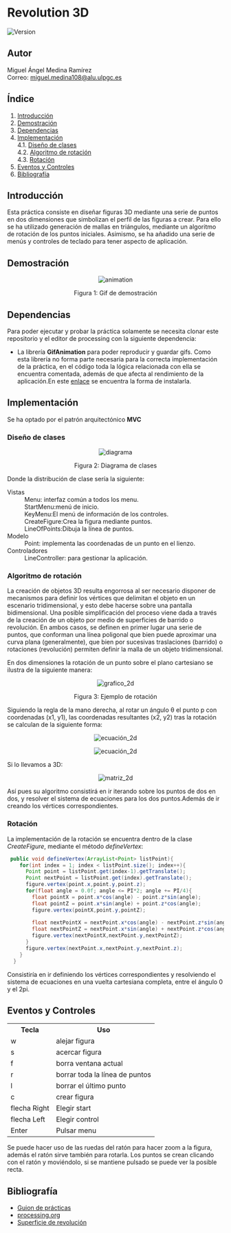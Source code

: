# Revolution 3D
![Version](https://img.shields.io/badge/version-1.0-green)

## Autor
Miguel Ángel Medina Ramírez <br>
Correo: miguel.medina108@alu.ulpgc.es

## Índice
1. [Introducción](#introducción)
2. [Demostración](#demostración)
3. [Dependencias](#dependencias)
4. [Implementación](#implementación)<br>
 4.1. [Diseño de clases](#diseño-de-clases)<br>
 4.2. [Algoritmo de rotación](#algoritmo-de-rotación)<br>
 4.3. [Rotación](#rotación)<br>
5. [Eventos y Controles](#eventos-y-controles)
6. [Bibliografía](#bibliografía)

## Introducción
Esta práctica consiste en diseñar figuras 3D mediante una serie de puntos en dos dimensiones que simbolizan el perfil de las figuras a crear. Para ello se ha utilizado generación de mallas en triángulos, mediante un algoritmo de rotación de los puntos iniciales. Asimismo, se ha añadido una serie de menús y controles de teclado para tener aspecto de aplicación.


## Demostración
<p align="center"> 
   <img src="data/animation.gif" alt="animation"></img>
   <p align="center">Figura 1: Gif de demostración</p>
</p>

## Dependencias
Para poder ejecutar y probar la práctica solamente se necesita clonar este repositorio y el editor de processing con la siguiente dependencia:
- La librería **GifAnimation** para poder reproducir y guardar gifs. Como esta librería no forma parte necesaria para la correcta implementación de la práctica, en el código toda la lógica relacionada con ella se encuentra comentada, además de que afecta al rendimiento de la aplicación.En este [enlace](https://github.com/extrapixel/gif-animation) se encuentra la forma de instalarla.

## Implementación
Se ha optado por el patrón arquitectónico **MVC**

### Diseño de clases
<p align="center"> 
   <img src="data/diagrama.png" alt="diagrama"></img>
   <p align="center">Figura 2: Diagrama de clases</p>
</p>

Donde la distribución de clase sería la siguiente:

<dl>
  <dt>Vistas</dt>
    <dd>Menu: interfaz común a todos los menu.</dd>
    <dd>StartMenu:menú de inicio.</dd>
    <dd>KeyMenu:El menú de información de los controles.</dd>
    <dd>CreateFigure:Crea la figura mediante puntos.</dd>
    <dd>LineOfPoints:Dibuja la línea de puntos.</dd>
  <dt>Modelo</dt>
    <dd>Point: implementa las coordenadas de un punto en el lienzo.</dd>
  <dt>Controladores</dt>
    <dd>LineController: para gestionar la aplicación.</dd>
</dl>


### Algoritmo de rotación
La creación de objetos 3D resulta engorrosa al ser necesario disponer de mecanismos para
definir los vértices que delimitan el objeto en un escenario tridimensional, y esto debe hacerse
sobre una pantalla bidimensional. Una posible simplificación del proceso viene dada a través
de la creación de un objeto por medio de superficies de barrido o revolución. En ambos casos,
se definen en primer lugar una serie de puntos, que conforman una línea poligonal que
bien puede aproximar una curva plana (generalmente), que bien por sucesivas traslaciones
(barrido) o rotaciones (revolución) permiten definir la malla de un objeto tridimensional.

En dos dimensiones la rotación de un punto sobre el plano cartesiano se ilustra de la siguiente manera:

<p align="center"> 
   <img src="data/grafico.jpeg" alt="grafico_2d"></img>
   <p align="center">Figura 3: Ejemplo de rotación</p>
</p>

Siguiendo la regla de la mano derecha, al rotar un ángulo θ el punto p con
coordenadas (x1, y1), las coordenadas resultantes (x2, y2) tras la rotación se calculan de la siguiente forma:

<p align="center"> 
   <img src="data/ec_2d.png" alt="ecuación_2d"></img>
</p>
<p align="center"> 
   <img src="data/ma_2d.png" alt="ecuación_2d"></img>
</p>


Si lo llevamos a 3D:

<p align="center"> 
   <img src="data/ec_ma_3d.png" alt="matriz_2d"></img>
</p>

Así pues su algoritmo consistirá en ir iterando sobre los puntos de dos en dos, y resolver el sistema de ecuaciones para los dos puntos.Además de ir creando los vértices correspondientes.

### Rotación

La implementación de la rotación se encuentra dentro de la clase *CreateFigure*,  mediante el método *defineVertex*:

```java
 public void defineVertex(ArrayList<Point> listPoint){
    for(int index = 1; index < listPoint.size(); index++){
      Point point = listPoint.get(index-1).getTranslate(); 
      Point nextPoint = listPoint.get(index).getTranslate();
      figure.vertex(point.x,point.y,point.z);
      for(float angle = 0.0f; angle <= PI*2; angle += PI/4){
        float pointX = point.x*cos(angle) - point.z*sin(angle);
        float pointZ = point.x*sin(angle) + point.z*cos(angle);
        figure.vertex(pointX,point.y,pointZ);
        
        float nextPointX = nextPoint.x*cos(angle) - nextPoint.z*sin(angle);
        float nextPointZ = nextPoint.x*sin(angle) + nextPoint.z*cos(angle);
        figure.vertex(nextPointX,nextPoint.y,nextPointZ);
      }
      figure.vertex(nextPoint.x,nextPoint.y,nextPoint.z);
    }
  }
```
Consistiría en ir definiendo los vértices correspondientes y resolviendo el sistema de ecuaciones en una vuelta cartesiana completa, entre el ángulo 0 y el 2pi.

## Eventos y Controles

<table style="width:100%">
  <tr>
    <th>Tecla</th>
    <th>Uso</th>
  </tr>
  <tr>
    <td>w</td>
    <td>alejar figura</td>
  </tr>
  <tr>
    <td>s</td>
    <td>acercar figura</td>
  </tr>
  <tr>
    <td>f</td>
    <td>borra ventana actual</td>
  </tr>
  <tr>
    <td>r</td>
    <td>borrar toda la línea de puntos</td>
  </tr>
  <tr>
    <td>l</td>
    <td>borrar el último punto</td>
  </tr>
  <tr>
    <td>c</td>
    <td>crear figura</td>
  </tr>
  <tr>
    <td>flecha Right</td>
    <td>Elegir start</td>
  </tr>
  <tr>
    <td>flecha Left</td>
    <td>Elegir control</td>
  </tr>
  <tr>
     <td>Enter</td>
     <td>Pulsar menu</td>
   </tr>
</table>

Se puede hacer uso de las ruedas del ratón para hacer zoom a la figura, además el ratón sirve también para rotarla. Los puntos se crean clicando con el ratón y moviéndolo, si se mantiene pulsado se puede ver la posible recta.

## Bibliografía

* [Guion de prácticas](https://cv-aep.ulpgc.es/cv/ulpgctp20/pluginfile.php/126724/mod_resource/content/22/CIU_Pr_cticas.pdf)
* [processing.org](https://processing.org/)
* [Superficie de revolución](https://es.wikipedia.org/wiki/Superficie_de_revoluci%C3%B3n)


